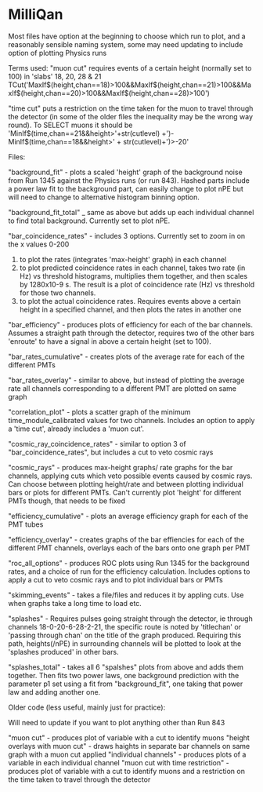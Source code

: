 # MilliQan

Most files have option at the beginning to choose which run to plot, and a reasonably sensible naming system, some may need updating to include option of plotting Physics runs 

Terms used:
"muon cut" requires events of a certain height (normally set to 100) in 'slabs' 18, 20, 28 & 21
 TCut('MaxIf$(height,chan==18)>100&&MaxIf$(height,chan==21)>100&&MaxIf$(height,chan==20)>100&&MaxIf$(height,chan==28)>100')
 
 "time cut" puts a restriction on the time taken for the muon to travel through the detector (in some of the older files the inequality may be the wrong way round). To SELECT muons it should be 'MinIf$(time,chan==21&&height>'+str(cutlevel) +')-MinIf$(time,chan==18&&height>' + str(cutlevel)+')>-20'
 

Files:

"background_fit" - plots a scaled 'height' graph of the background noise from Run 1345 against the Physics runs (or run 843). Hashed parts include a power law fit to the background part, can easily change to plot nPE but will need to change to alternative histogram binning option. 

"background_fit_total" _ same as above but adds up each individual channel to find total background. Currently set to plot nPE.

"bar_coincidence_rates" - includes 3 options. Currently set to zoom in on the x values 0-200
1. to plot the rates (integrates 'max-height' graph) in each channel
2. to plot predicted coincidence rates in each channel, takes two rate (in Hz) vs threshold histograms, multiplies them together, and then scales by 1280x10-9 s.  The result is a plot of coincidence rate (Hz) vs threshold for those two channels.
3. to plot the actual coincidence rates. Requires events above a certain height in a specified channel, and then plots the rates in another one 

"bar_efficiency" - produces plots of efficiency for each of the bar channels. Assumes a straight path through the detector, requires two of the other bars 'enroute' to have a signal in above a certain height (set to 100). 

"bar_rates_cumulative" - creates plots of the average rate for each of the different PMTs

"bar_rates_overlay" - similar to above, but instead of plotting the average rate all channels corresponding to a different PMT are plotted on same graph

"correlation_plot" - plots a scatter graph of the minimum time_module_calibrated values for two channels. Includes an option to apply a 'time cut', already includes a 'muon cut'. 

"cosmic_ray_coincidence_rates" - similar to option 3 of "bar_coincidence_rates", but includes a cut to veto cosmic rays

"cosmic_rays" - produces max-height graphs/ rate graphs for the bar channels, applying cuts which veto possible events caused by cosmic rays. Can choose between plotting height/rate and between plotting individual bars or plots for different PMTs. Can't currently plot 'height' for different PMTs though, that needs to be fixed

"efficiency_cumulative" - plots an average efficiency graph for each of the PMT tubes

"efficiency_overlay" - creates graphs of the bar effiencies for each of the different PMT channels, overlays each of the bars onto one graph per PMT

"roc_all_options" - produces ROC plots using Run 1345 for the background rates, and a choice of run for the efficiency calculation. Includes options to apply a cut to veto cosmic rays and to plot individual bars or PMTs

"skimming_events" - takes a file/files and reduces it by appling cuts. Use when graphs take a long time to load etc. 

"splashes" -  Requires pulses going straight through the detector, ie through channels 18-0-20-6-28-2-21, the specific route is noted by 'titlechan' or 'passing through chan' on the title of the graph produced. Requiring this path, heights(/nPE) in surrounding channels will be plotted to look at the 'splashes produced' in other bars.

"splashes_total" - takes all 6 "spalshes" plots from above and adds them together. Then fits two power laws, one background prediction with the parameter p1 set using a fit from "background_fit", one taking that power law and adding another one. 



Older code (less useful, mainly just for practice):

Will need to update if you want to plot anything other than Run 843

"muon cut" - produces plot of variable with a cut to identify muons
"height overlays with muon cut" - draws haights in separate bar channels on same graph with a muon cut applied
"individual channels" - produces plots of a variable in each individual channel
"muon cut with time restriction" - produces plot of variable with a cut to identify muons and a restriction on the time taken to travel through the detector

